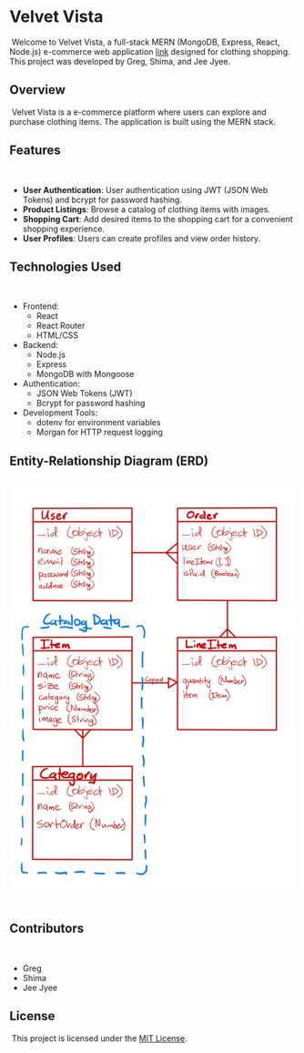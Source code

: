 # Velvet Vista
​
Welcome to Velvet Vista, a full-stack MERN (MongoDB, Express, React, Node.js) e-commerce web application [link](https://velvet-vista-60fe4ee35b3e.herokuapp.com/) designed for clothing shopping. This project was developed by Greg, Shima, and Jee Jyee.
​
## Overview
​
Velvet Vista is a e-commerce platform where users can explore and purchase clothing items. The application is built using the MERN stack.
​
## Features
​
- **User Authentication**: User authentication using JWT (JSON Web Tokens) and bcrypt for password hashing.
- **Product Listings**: Browse a catalog of clothing items with images.
- **Shopping Cart**: Add desired items to the shopping cart for a convenient shopping experience.
- **User Profiles**: Users can create profiles and view order history.
​
## **Technologies Used**
​
- Frontend:
​
  - React
​
  - React Router
​
  - HTML/CSS
​
- Backend:
​
  - Node.js
​
  - Express
​
  - MongoDB with Mongoose
​
- Authentication:
​
  - JSON Web Tokens (JWT)
​
  - Bcrypt for password hashing
​
- Development Tools:
​
  - dotenv for environment variables
​
  - Morgan for HTTP request logging
​
## Entity-Relationship Diagram (ERD)
​
![ERD image](/public/ERD-diagram.jpg)
​
## **Contributors**
​
- Greg
​
- Shima
​
- Jee Jyee
​
## **License**
​
This project is licensed under the [MIT
License](https://chat.openai.com/c/LICENSE).